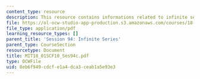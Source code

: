 ```yaml
---
content_type: resource
description: This resource contains informations related to infinite series.
file: https://ol-ocw-studio-app-production.s3.amazonaws.com/courses/18-01sc-single-variable-calculus-fall-2010/8eb6f949cdcfe1a4dca3ceab1a5e93e3_MIT18_01SCF10_Ses94c.pdf
file_type: application/pdf
learning_resource_types: []
parent_title: 'Session 94: Infinite Series'
parent_type: CourseSection
resourcetype: Document
title: MIT18_01SCF10_Ses94c.pdf
type: OCWFile
uid: 8eb6f949-cdcf-e1a4-dca3-ceab1a5e93e3
---
```


